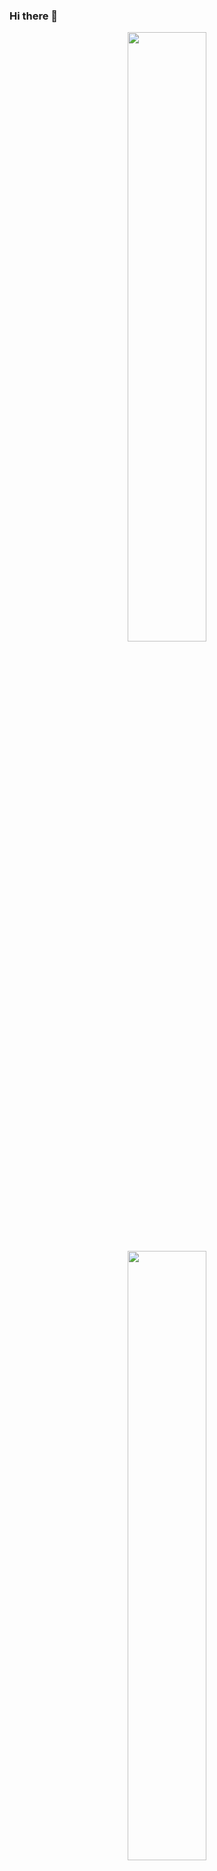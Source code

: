 ### Hi there 👋





<p align="center">
  <img width="50%" src="https://github-readme-stats.vercel.app/api?username=santhos-13&show_icons=true&hide_border=true&theme=jolly" />
	  <img width="50%" src="https://github-readme-streak-stats.herokuapp.com/?user=santhos-13&hide_border=true&theme=jolly" />
	
</p>

<a target="_blank" href="https://www.instagram.com/santhoshh03/">
  <img align="left" alt="Instagram" width="22px" src="https://cdn.jsdelivr.net/npm/simple-icons@v3/icons/instagram.svg" />
</a>
<a target="_blank" href="https://dev.to/santhosh13">
  <img align="left" alt="Devto" width="22px" src="https://cdn.jsdelivr.net/npm/simple-icons@v3/icons/dev-dot-to.svg" />
</a>
<a target="_blank" href="mailto:santhoshkumarb1303@gmail.com">
  <img align="left" alt="Gmail" width="22px" src="https://cdn.jsdelivr.net/npm/simple-icons@v3/icons/gmail.svg" />
</a>




<img width="50%" align="center" src="https://github-readme-stats.vercel.app/api/top-langs/?username=santhos-13&layout=compact&theme=jolly" />

<!--
**santhos-13/santhos-13** is a ✨ _special_ ✨ repository because its `README.md` (this file) appears on your GitHub profile.

Here are some ideas to get you started:

- 🔭 I’m currently working on ...
- 🌱 I’m currently learning ...
- 👯 I’m looking to collaborate on ...
- 🤔 I’m looking for help with ...
- 💬 Ask me about ...
- 📫 How to reach me: ...
- 😄 Pronouns: ...
- ⚡ Fun fact: ...
-->
